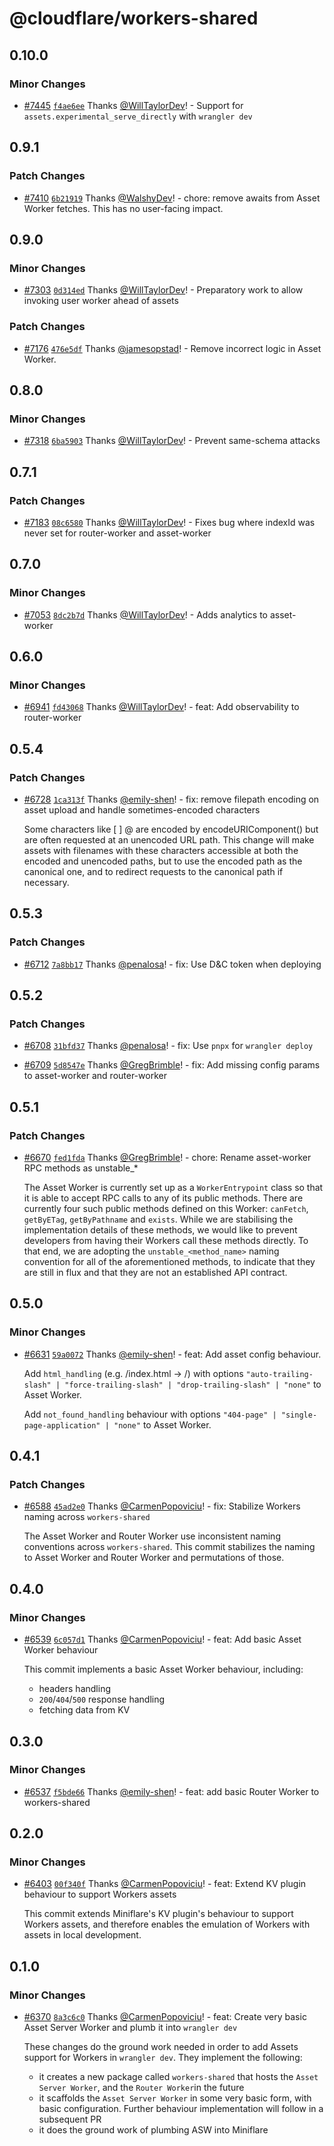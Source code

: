 # @cloudflare/workers-shared

## 0.10.0

### Minor Changes

- [#7445](https://github.com/cloudflare/workers-sdk/pull/7445) [`f4ae6ee`](https://github.com/cloudflare/workers-sdk/commit/f4ae6ee17a0bd487aa0680a0a7c0757256dee36d) Thanks [@WillTaylorDev](https://github.com/WillTaylorDev)! - Support for `assets.experimental_serve_directly` with `wrangler dev`

## 0.9.1

### Patch Changes

- [#7410](https://github.com/cloudflare/workers-sdk/pull/7410) [`6b21919`](https://github.com/cloudflare/workers-sdk/commit/6b21919a3d8042afa0270c825bc119e9b58c0455) Thanks [@WalshyDev](https://github.com/WalshyDev)! - chore: remove awaits from Asset Worker fetches. This has no user-facing impact.

## 0.9.0

### Minor Changes

- [#7303](https://github.com/cloudflare/workers-sdk/pull/7303) [`0d314ed`](https://github.com/cloudflare/workers-sdk/commit/0d314ed14145d50b8fd00fdae8b31fb043f4d31a) Thanks [@WillTaylorDev](https://github.com/WillTaylorDev)! - Preparatory work to allow invoking user worker ahead of assets

### Patch Changes

- [#7176](https://github.com/cloudflare/workers-sdk/pull/7176) [`476e5df`](https://github.com/cloudflare/workers-sdk/commit/476e5df5d9f0a2aa3d713160994da3e2a752418e) Thanks [@jamesopstad](https://github.com/jamesopstad)! - Remove incorrect logic in Asset Worker.

## 0.8.0

### Minor Changes

- [#7318](https://github.com/cloudflare/workers-sdk/pull/7318) [`6ba5903`](https://github.com/cloudflare/workers-sdk/commit/6ba5903201de34cb3a8a5610fa11825279171a7e) Thanks [@WillTaylorDev](https://github.com/WillTaylorDev)! - Prevent same-schema attacks

## 0.7.1

### Patch Changes

- [#7183](https://github.com/cloudflare/workers-sdk/pull/7183) [`08c6580`](https://github.com/cloudflare/workers-sdk/commit/08c6580494e702373d17ff7485988a8fae9af59e) Thanks [@WillTaylorDev](https://github.com/WillTaylorDev)! - Fixes bug where indexId was never set for router-worker and asset-worker

## 0.7.0

### Minor Changes

- [#7053](https://github.com/cloudflare/workers-sdk/pull/7053) [`8dc2b7d`](https://github.com/cloudflare/workers-sdk/commit/8dc2b7d739239411ac29e419c22d22c291777042) Thanks [@WillTaylorDev](https://github.com/WillTaylorDev)! - Adds analytics to asset-worker

## 0.6.0

### Minor Changes

- [#6941](https://github.com/cloudflare/workers-sdk/pull/6941) [`fd43068`](https://github.com/cloudflare/workers-sdk/commit/fd430687ec1431be6c3af1b7420278b636c36e59) Thanks [@WillTaylorDev](https://github.com/WillTaylorDev)! - feat: Add observability to router-worker

## 0.5.4

### Patch Changes

- [#6728](https://github.com/cloudflare/workers-sdk/pull/6728) [`1ca313f`](https://github.com/cloudflare/workers-sdk/commit/1ca313f2041688cd13e25f0817e3b72dfc930bac) Thanks [@emily-shen](https://github.com/emily-shen)! - fix: remove filepath encoding on asset upload and handle sometimes-encoded characters

  Some characters like [ ] @ are encoded by encodeURIComponent() but are often requested at an unencoded URL path.
  This change will make assets with filenames with these characters accessible at both the encoded and unencoded paths,
  but to use the encoded path as the canonical one, and to redirect requests to the canonical path if necessary.

## 0.5.3

### Patch Changes

- [#6712](https://github.com/cloudflare/workers-sdk/pull/6712) [`7a8bb17`](https://github.com/cloudflare/workers-sdk/commit/7a8bb17a5f35e11cba336ca1bc5ea16413291bc7) Thanks [@penalosa](https://github.com/penalosa)! - fix: Use D&C token when deploying

## 0.5.2

### Patch Changes

- [#6708](https://github.com/cloudflare/workers-sdk/pull/6708) [`31bfd37`](https://github.com/cloudflare/workers-sdk/commit/31bfd374cf6764c1e8a4491518c58cb112010340) Thanks [@penalosa](https://github.com/penalosa)! - fix: Use `pnpx` for `wrangler deploy`

- [#6709](https://github.com/cloudflare/workers-sdk/pull/6709) [`5d8547e`](https://github.com/cloudflare/workers-sdk/commit/5d8547e26e9f5e2eb9516b17a096cd1ea9f63469) Thanks [@GregBrimble](https://github.com/GregBrimble)! - fix: Add missing config params to asset-worker and router-worker

## 0.5.1

### Patch Changes

- [#6670](https://github.com/cloudflare/workers-sdk/pull/6670) [`fed1fda`](https://github.com/cloudflare/workers-sdk/commit/fed1fda90d1434b5ce214656249b0ad723ce48c1) Thanks [@GregBrimble](https://github.com/GregBrimble)! - chore: Rename asset-worker RPC methods as unstable\_\*

  The Asset Worker is currently set up as a `WorkerEntrypoint` class so that it is able to accept RPC calls to any of its public methods. There are currently four such public methods defined on this Worker: `canFetch`, `getByETag`, `getByPathname` and `exists`. While we are stabilising the implementation details of these methods, we would like to prevent developers from having their Workers call these methods directly. To that end, we are adopting the `unstable_<method_name>` naming convention for all of the aforementioned methods, to indicate that they are still in flux and that they are not an established API contract.

## 0.5.0

### Minor Changes

- [#6631](https://github.com/cloudflare/workers-sdk/pull/6631) [`59a0072`](https://github.com/cloudflare/workers-sdk/commit/59a0072740aa19f8d2b7524b993a7be35ba67fce) Thanks [@emily-shen](https://github.com/emily-shen)! - feat: Add asset config behaviour.

  Add `html_handling` (e.g. /index.html -> /) with options `"auto-trailing-slash" | "force-trailing-slash" | "drop-trailing-slash" | "none"` to Asset Worker.

  Add `not_found_handling` behaviour with options `"404-page" | "single-page-application" | "none"` to Asset Worker.

## 0.4.1

### Patch Changes

- [#6588](https://github.com/cloudflare/workers-sdk/pull/6588) [`45ad2e0`](https://github.com/cloudflare/workers-sdk/commit/45ad2e0c83f1382e1662aadc2b145969ed9a719b) Thanks [@CarmenPopoviciu](https://github.com/CarmenPopoviciu)! - fix: Stabilize Workers naming across `workers-shared`

  The Asset Worker and Router Worker use inconsistent naming conventions across `workers-shared`. This commit stabilizes the naming to Asset Worker and Router Worker and permutations of those.

## 0.4.0

### Minor Changes

- [#6539](https://github.com/cloudflare/workers-sdk/pull/6539) [`6c057d1`](https://github.com/cloudflare/workers-sdk/commit/6c057d10b22e9a2e08aa066e074c792cff78d1da) Thanks [@CarmenPopoviciu](https://github.com/CarmenPopoviciu)! - feat: Add basic Asset Worker behaviour

  This commit implements a basic Asset Worker behaviour, including:

  - headers handling
  - `200`/`404`/`500` response handling
  - fetching data from KV

## 0.3.0

### Minor Changes

- [#6537](https://github.com/cloudflare/workers-sdk/pull/6537) [`f5bde66`](https://github.com/cloudflare/workers-sdk/commit/f5bde66914d24c59da35e051c5343c8f0554f782) Thanks [@emily-shen](https://github.com/emily-shen)! - feat: add basic Router Worker to workers-shared

## 0.2.0

### Minor Changes

- [#6403](https://github.com/cloudflare/workers-sdk/pull/6403) [`00f340f`](https://github.com/cloudflare/workers-sdk/commit/00f340f7c1709db777e80a8ea24d245909ff4486) Thanks [@CarmenPopoviciu](https://github.com/CarmenPopoviciu)! - feat: Extend KV plugin behaviour to support Workers assets

  This commit extends Miniflare's KV plugin's behaviour to support Workers assets, and therefore enables the emulation of Workers with assets in local development.

## 0.1.0

### Minor Changes

- [#6370](https://github.com/cloudflare/workers-sdk/pull/6370) [`8a3c6c0`](https://github.com/cloudflare/workers-sdk/commit/8a3c6c00105a3420e46da660bd3f317b26f1c6d4) Thanks [@CarmenPopoviciu](https://github.com/CarmenPopoviciu)! - feat: Create very basic Asset Server Worker and plumb it into `wrangler dev`

  These changes do the ground work needed in order to add Assets support for Workers in `wrangler dev`. They implement the following:

  - it creates a new package called `workers-shared` that hosts the `Asset Server Worker`, and the `Router Worker`in the future
  - it scaffolds the `Asset Server Worker` in some very basic form, with basic configuration. Further behaviour implementation will follow in a subsequent PR
  - it does the ground work of plumbing ASW into Miniflare
